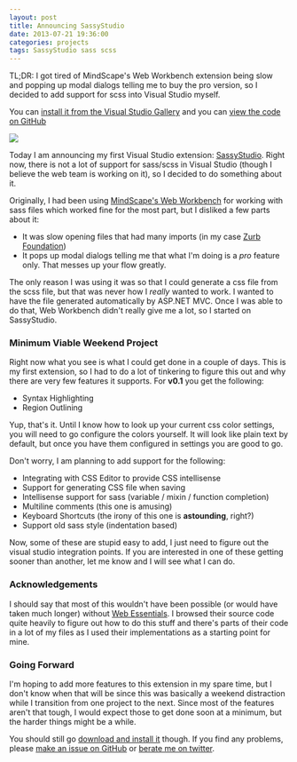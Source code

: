 ```yaml
---
layout: post
title: Announcing SassyStudio
date: 2013-07-21 19:36:00
categories: projects
tags: SassyStudio sass scss
---
```

<div class="jumbotron">
	<p>
		TL;DR: I got tired of MindScape's Web Workbench extension being slow and popping up modal
		dialogs telling me to buy the pro version, so I decided to add support for scss into Visual Studio
		myself. 
	</p>
	<p>
		You can <a href="http://visualstudiogallery.msdn.microsoft.com/85fa99a6-e4c6-4a1c-9f00-e6a8129b6f4d">install it from the Visual Studio Gallery</a>
		and you can <a href="https://github.com/darrenkopp/SassyStudio">view the code on GitHub</a>
	</p>
</div>

<img src="{{ site.url }}/assets/2013-07-21-SassyStudio.png">

Today I am announcing my first Visual Studio extension: [SassyStudio](https://github.com/darrenkopp/SassyStudio). 
Right now, there is not a lot of support for sass/scss in Visual Studio (though I believe the web team is working on it), 
so I decided to do something about it. 

Originally, I had been using [MindScape's Web Workbench](http://www.mindscapehq.com/products/web-workbench) 
for working with sass files which worked fine for the most part, but I disliked a few parts about it:

- It was slow opening files that had many imports (in my case [Zurb Foundation](http://foundation.zurb.com/))
- It pops up modal dialogs telling me that what I'm doing is a _pro_ feature only. That messes up your flow greatly.

The only reason I was using it was so that I could generate a css file from the scss file, but that was never
how I _really_ wanted to work. I wanted to have the file generated automatically by ASP.NET MVC. Once
I was able to do that, Web Workbench didn't really give me a lot, so I started on SassyStudio.

### Minimum Viable Weekend Project ###
Right now what you see is what I could get done in a couple of days. This is my first extension, so I
had to do a lot of tinkering to figure this out and why there are very few features it supports. For **v0.1**
you get the following:

- Syntax Highlighting
- Region Outlining

Yup, that's it. Until I know how to look up your current css color settings, you will need to go configure
the colors yourself. It will look like plain text by default, but once you have them configured in settings
you are good to go.

Don't worry, I am planning to add support for the following:

- Integrating with CSS Editor to provide CSS intellisense
- Support for generating CSS file when saving
- Intellisense support for sass (variable / mixin / function completion)
- Multiline comments (this one is amusing)
- Keyboard Shortcuts (the irony of this one is **astounding**, right?)
- Support old sass style (indentation based)

Now, some of these are stupid easy to add, I just need to figure out the visual studio
integration points. If you are interested in one of these getting sooner than another, let me know
and I will see what I can do.

### Acknowledgements ###
I should say that most of this wouldn't have been possible (or would have taken much longer) 
without [Web Essentials](http://vswebessentials.com/). I browsed their source code quite heavily
to figure out how to do this stuff and there's parts of their code in a lot of my files as
I used their implementations as a starting point for mine.

### Going Forward ###
I'm hoping to add more features to this extension in my spare time, but I don't know when that will be
since this was basically a weekend distraction while I transition from one project to the next. Since
most of the features aren't that tough, I would expect those to get done soon at a minimum, but the
harder things might be a while.

You should still go [download and install it](http://visualstudiogallery.msdn.microsoft.com/85fa99a6-e4c6-4a1c-9f00-e6a8129b6f4d) though.
If you find any problems, please [make an issue on GitHub](https://github.com/darrenkopp/SassyStudio/issues) 
or [berate me on twitter](https://twitter.com/darrenkopp).
